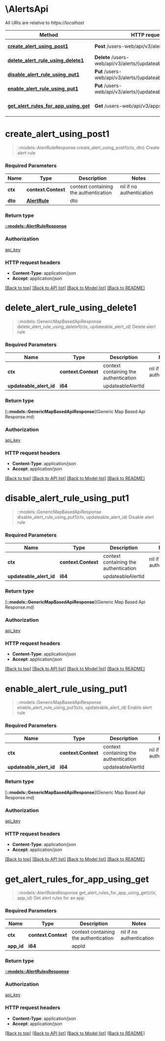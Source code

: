 # \AlertsApi

All URIs are relative to *https://localhost*

| Method                                                                                  | HTTP request                                                 | Description                |
| --------------------------------------------------------------------------------------- | ------------------------------------------------------------ | -------------------------- |
| [**create_alert_using_post1**](AlertsApi.md#create_alert_using_post1)                   | **Post** /users-web/api/v3/alerts                            | Create alert rule          |
| [**delete_alert_rule_using_delete1**](AlertsApi.md#delete_alert_rule_using_delete1)     | **Delete** /users-web/api/v3/alerts/{updateableAlertId}      | Delete alert rule          |
| [**disable_alert_rule_using_put1**](AlertsApi.md#disable_alert_rule_using_put1)         | **Put** /users-web/api/v3/alerts/{updateableAlertId}/disable | Disable alert rule         |
| [**enable_alert_rule_using_put1**](AlertsApi.md#enable_alert_rule_using_put1)           | **Put** /users-web/api/v3/alerts/{updateableAlertId}/enable  | Enable alert rule          |
| [**get_alert_rules_for_app_using_get**](AlertsApi.md#get_alert_rules_for_app_using_get) | **Get** /users-web/api/v3/apps/{appId}/alerts                | Get alert rules for an app |


# **create_alert_using_post1**
> ::models::AlertRuleResponse create_alert_using_post1(ctx, dto)
Create alert rule

### Required Parameters

| Name    | Type                          | Description                           | Notes                    |
| ------- | ----------------------------- | ------------------------------------- | ------------------------ |
| **ctx** | **context.Context**           | context containing the authentication | nil if no authentication |
| **dto** | [**AlertRule**](AlertRule.md) | dto                                   |

### Return type

[**::models::AlertRuleResponse**](AlertRuleResponse.md)

### Authorization

[api_key](../README.md#api_key)

### HTTP request headers

 - **Content-Type**: application/json
 - **Accept**: application/json

[[Back to top]](#) [[Back to API list]](../README.md#documentation-for-api-endpoints) [[Back to Model list]](../README.md#documentation-for-models) [[Back to README]](../README.md)

# **delete_alert_rule_using_delete1**
> ::models::GenericMapBasedApiResponse delete_alert_rule_using_delete1(ctx, updateable_alert_id)
Delete alert rule

### Required Parameters

| Name                    | Type                | Description                           | Notes                    |
| ----------------------- | ------------------- | ------------------------------------- | ------------------------ |
| **ctx**                 | **context.Context** | context containing the authentication | nil if no authentication |
| **updateable_alert_id** | **i64**             | updateableAlertId                     |

### Return type

[**::models::GenericMapBasedApiResponse**](Generic Map Based Api Response.md)

### Authorization

[api_key](../README.md#api_key)

### HTTP request headers

 - **Content-Type**: application/json
 - **Accept**: application/json

[[Back to top]](#) [[Back to API list]](../README.md#documentation-for-api-endpoints) [[Back to Model list]](../README.md#documentation-for-models) [[Back to README]](../README.md)

# **disable_alert_rule_using_put1**
> ::models::GenericMapBasedApiResponse disable_alert_rule_using_put1(ctx, updateable_alert_id)
Disable alert rule

### Required Parameters

| Name                    | Type                | Description                           | Notes                    |
| ----------------------- | ------------------- | ------------------------------------- | ------------------------ |
| **ctx**                 | **context.Context** | context containing the authentication | nil if no authentication |
| **updateable_alert_id** | **i64**             | updateableAlertId                     |

### Return type

[**::models::GenericMapBasedApiResponse**](Generic Map Based Api Response.md)

### Authorization

[api_key](../README.md#api_key)

### HTTP request headers

 - **Content-Type**: application/json
 - **Accept**: application/json

[[Back to top]](#) [[Back to API list]](../README.md#documentation-for-api-endpoints) [[Back to Model list]](../README.md#documentation-for-models) [[Back to README]](../README.md)

# **enable_alert_rule_using_put1**
> ::models::GenericMapBasedApiResponse enable_alert_rule_using_put1(ctx, updateable_alert_id)
Enable alert rule

### Required Parameters

| Name                    | Type                | Description                           | Notes                    |
| ----------------------- | ------------------- | ------------------------------------- | ------------------------ |
| **ctx**                 | **context.Context** | context containing the authentication | nil if no authentication |
| **updateable_alert_id** | **i64**             | updateableAlertId                     |

### Return type

[**::models::GenericMapBasedApiResponse**](Generic Map Based Api Response.md)

### Authorization

[api_key](../README.md#api_key)

### HTTP request headers

 - **Content-Type**: application/json
 - **Accept**: application/json

[[Back to top]](#) [[Back to API list]](../README.md#documentation-for-api-endpoints) [[Back to Model list]](../README.md#documentation-for-models) [[Back to README]](../README.md)

# **get_alert_rules_for_app_using_get**
> ::models::AlertRulesResponse get_alert_rules_for_app_using_get(ctx, app_id)
Get alert rules for an app

### Required Parameters

| Name       | Type                | Description                           | Notes                    |
| ---------- | ------------------- | ------------------------------------- | ------------------------ |
| **ctx**    | **context.Context** | context containing the authentication | nil if no authentication |
| **app_id** | **i64**             | appId                                 |

### Return type

[**::models::AlertRulesResponse**](AlertRulesResponse.md)

### Authorization

[api_key](../README.md#api_key)

### HTTP request headers

 - **Content-Type**: application/json
 - **Accept**: application/json

[[Back to top]](#) [[Back to API list]](../README.md#documentation-for-api-endpoints) [[Back to Model list]](../README.md#documentation-for-models) [[Back to README]](../README.md)

